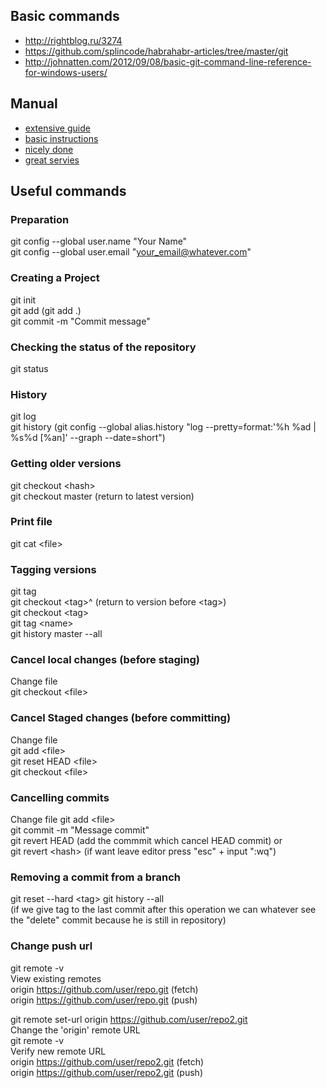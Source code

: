 ## Basic commands
* <http://rightblog.ru/3274>
* <https://github.com/splincode/habrahabr-articles/tree/master/git>
* <http://johnatten.com/2012/09/08/basic-git-command-line-reference-for-windows-users/>
## Manual
* [extensive guide](https://git-scm.com/book/ru/v1/Îñíîâû-Git-Ñîçäàíèå-Git-ðåïîçèòîðèÿ)
* [basic instructions](https://proglib.io/p/git-for-half-an-hour/)
* [nicely done](https://www.atlassian.com/git/tutorials/learn-git-with-bitbucket-cloud)
* [great servies](https://githowto.com/ru/)
## Useful commands
### Preparation  
git config --global user.name "Your Name"  
git config --global user.email "your_email@whatever.com"  
### Creating a Project  
git init  
git add (git add .)    
git commit -m "Commit message"  
### Checking the status of the repository  
git status  
### History  
git log  
git history (git config --global alias.history "log --pretty=format:'%h %ad | %s%d [%an]' --graph --date=short")  
### Getting older versions  
git checkout \<hash\>  
git checkout master (return to latest version) 
### Print file
git cat \<file\>
### Tagging versions  
git tag    
git checkout \<tag\>^ (return to version before \<tag\>)    
git checkout \<tag\>  
git tag \<name\>  
git history master --all  
### Cancel local changes (before staging)  
Change file  
git checkout \<file\>  
### Cancel Staged changes (before committing)  
Change file  
git add \<file\>  
git reset HEAD \<file\>  
git checkout \<file\>  
### Cancelling commits  
Change file 
git add \<file\>  
git commit -m "Message commit"  
git revert HEAD (add the commmit which cancel HEAD commit) or  
git revert \<hash\> (if want leave editor press "esc" + input ":wq")  
### Removing a commit from a branch  
git reset --hard \<tag\> 
git history --all  
(if we give tag to the last commit after this operation we can whatever see   
the "delete" commit because he is still in repository)
### Change push url
git remote -v  
View existing remotes  
origin  https://github.com/user/repo.git (fetch)  
origin  https://github.com/user/repo.git (push)  

git remote set-url origin https://github.com/user/repo2.git  
Change the 'origin' remote URL    
git remote -v  
Verify new remote URL  
origin  https://github.com/user/repo2.git (fetch)  
origin  https://github.com/user/repo2.git (push)  



